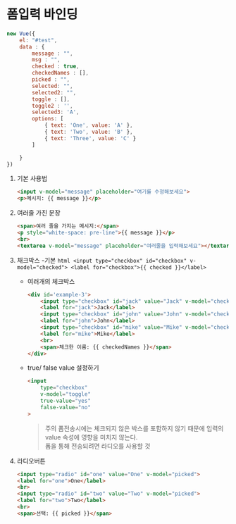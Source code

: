 # 폼입력 바인딩 
```js
new Vue({
    el: "#test",
    data : {
        message : "",
        msg : "",
        checked : true,
        checkedNames : [],
        picked : "",
        selected: "",
        selected2: "",
        toggle : [],
        toggle2 : '',
        selected3: 'A',
        options: [
            { text: 'One', value: 'A' },
            { text: 'Two', value: 'B' },
            { text: 'Three', value: 'C' }
        ]

    }
})
```
1. 기본 사용법
    ```html
    <input v-model="message" placeholder="여기를 수정해보세요">
    <p>메시지: {{ message }}</p>
    ```

2. 여러줄 가진 문장
    ```html
    <span>여러 줄을 가지는 메시지:</span>
    <p style="white-space: pre-line">{{ message }}</p>
    <br>
    <textarea v-model="message" placeholder="여러줄을 입력해보세요"></textarea>
    ```

3. 채크박스
    -기본 
        ```html
        <input type="checkbox" id="checkbox" v-model="checked">
        <label for="checkbox">{{ checked }}</label>
        ```
    - 여러개의 체크박스 
        ```html
        <div id='example-3'>
            <input type="checkbox" id="jack" value="Jack" v-model="checkedNames">
            <label for="jack">Jack</label>
            <input type="checkbox" id="john" value="John" v-model="checkedNames">
            <label for="john">John</label>
            <input type="checkbox" id="mike" value="Mike" v-model="checkedNames">
            <label for="mike">Mike</label>
            <br>
            <span>체크한 이름: {{ checkedNames }}</span>
        </div>
        ```
    - true/ false value 설정하기 
        ```html
        <input
            type="checkbox"
            v-model="toggle"
            true-value="yes"
            false-value="no"
        >
        ```
        > 주의 폼전송시에는 체크되지 않은 박스를 포함하지 않기 때문에 입력의 value 속성에 영향을 미치지 않는다.     
        > 폼을 통해 전송되려면 라디오를 사용할 것       

4. 라디오버튼
    ```html
    <input type="radio" id="one" value="One" v-model="picked">
    <label for="one">One</label>
    <br>
    <input type="radio" id="two" value="Two" v-model="picked">
    <label for="two">Two</label>
    <br>
    <span>선택: {{ picked }}</span>
    ```    

